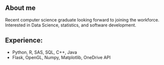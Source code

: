 ## About me 
Recent computer science graduate looking forward to joining the workforce. Interested in Data Science, statistics, and software development. 
## Experience: 
* Python, R, SAS, SQL, C++, Java
* Flask, OpenGL, Numpy, Matplotlib, OneDrive API

